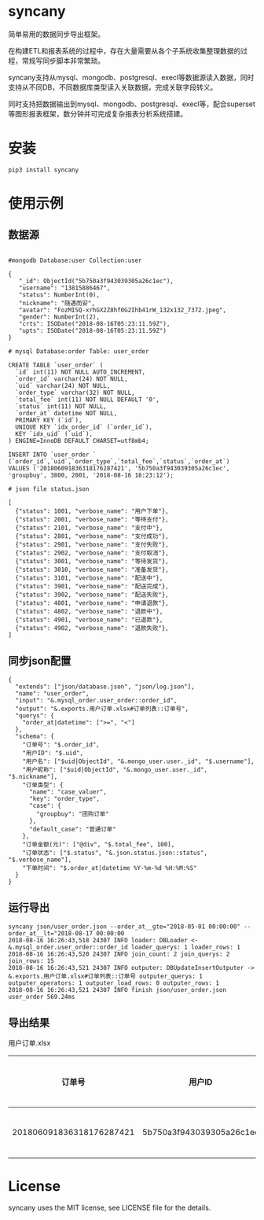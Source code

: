 # syncany

简单易用的数据同步导出框架。

在构建ETL和报表系统的过程中，存在大量需要从各个子系统收集整理数据的过程，常规写同步脚本非常繁琐。

syncany支持从mysql、mongodb、postgresql、execl等数据源读入数据，同时支持从不同DB，不同数据库类型读入关联数据，完成关联字段转义。

同时支持把数据输出到mysql、mongodb、postgresql、execl等，配合superset等图形报表框架，数分钟并可完成复杂报表分析系统搭建。

# 安装

```
pip3 install syncany
```

# 使用示例

## 数据源

```

#mongodb Database:user Collection:user

{
   "_id": ObjectId("5b750a3f943039305a26c1ec"),
   "username": "13815886467",
   "status": NumberInt(0),
   "nickname": "随遇而安",
   "avatar": "FozMISQ-xrhGX2Z8hf0G2Ihb41rW_132x132_7372.jpeg",
   "gender": NumberInt(2),
   "crts": ISODate("2018-08-16T05:23:11.59Z"),
   "upts": ISODate("2018-08-16T05:23:11.59Z") 
}

# mysql Database:order Table: user_order

CREATE TABLE `user_order` (
  `id` int(11) NOT NULL AUTO_INCREMENT,
  `order_id` varchar(24) NOT NULL,
  `uid` varchar(24) NOT NULL,
  `order_type` varchar(32) NOT NULL,
  `total_fee` int(11) NOT NULL DEFAULT '0',
  `status` int(11) NOT NULL,
  `order_at` datetime NOT NULL,
  PRIMARY KEY (`id`),
  UNIQUE KEY `idx_order_id` (`order_id`),
  KEY `idx_uid` (`uid`),
) ENGINE=InnoDB DEFAULT CHARSET=utf8mb4;

INSERT INTO `user_order `
(`order_id`,`uid`,`order_type`,`total_fee`,`status`,`order_at`)
VALUES ('201806091836318176287421', '5b750a3f943039305a26c1ec', 'groupbuy', 3800, 2001, '2018-08-16 18:23:12');

# json file status.json

[
  {"status": 1001, "verbose_name": "用户下单"},
  {"status": 2001, "verbose_name": "等待支付"},
  {"status": 2101, "verbose_name": "支付中"},
  {"status": 2801, "verbose_name": "支付成功"},
  {"status": 2901, "verbose_name": "支付失败"},
  {"status": 2902, "verbose_name": "支付取消"},
  {"status": 3001, "verbose_name": "等待发货"},
  {"status": 3010, "verbose_name": "准备发货"},
  {"status": 3101, "verbose_name": "配送中"},
  {"status": 3901, "verbose_name": "配送完成"},
  {"status": 3902, "verbose_name": "配送失败"},
  {"status": 4801, "verbose_name": "申请退款"},
  {"status": 4802, "verbose_name": "退款中"},
  {"status": 4901, "verbose_name": "已退款"},
  {"status": 4902, "verbose_name": "退款失败"},
]

```

## 同步json配置

```
{
  "extends": ["json/database.json", "json/log.json"],
  "name": "user_order",
  "input": "&.mysql_order.user_order::order_id",
  "output": "&.exports.用户订单.xlsx#订单列表::订单号",
  "querys": {
    "order_at|datetime": [">=", "<"]
  },
  "schema": {
    "订单号": "$.order_id",
    "用户ID": "$.uid",
    "用户名": ["$uid|ObjectId", "&.mongo_user.user._id", "$.username"],
    "用户昵称": ["$uid|ObjectId", "&.mongo_user.user._id", "$.nickname"],
    "订单类型": {
      "name": "case_valuer",
      "key": "order_type",
      "case": {
        "groupbuy": "团购订单"
      },
      "default_case": "普通订单"
    },
    "订单金额(元)": ["@div", "$.total_fee", 100],
    "订单状态": ["$.status", "&.json.status.json::status", "$.verbose_name"],
    "下单时间": "$.order_at|datetime %Y-%m-%d %H:%M:%S"
  }
}
```

## 运行导出

```
syncany json/user_order.json --order_at__gte="2018-05-01 00:00:00" --order_at__lt="2018-08-17 00:00:00
2018-08-16 16:26:43,518 24307 INFO loader: DBLoader <- &.mysql_order.user_order::order_id loader_querys: 1 loader_rows: 1
2018-08-16 16:26:43,520 24307 INFO join_count: 2 join_querys: 2 join_rows: 15
2018-08-16 16:26:43,521 24307 INFO outputer: DBUpdateInsertOutputer -> &.exports.用户订单.xlsx#订单列表::订单号 outputer_querys: 1 outputer_operators: 1 outputer_load_rows: 0 outputer_rows: 1
2018-08-16 16:26:43,521 24307 INFO finish json/user_order.json user_order 569.24ms

```

## 导出结果

用户订单.xlsx

订单号 | 用户ID | 用户名 | 用户昵称 | 订单类型 | 订单金额(元) | 订单状态 | 下单时间
---- | --- | --- | --- | --- | --- | --- | ---
201806091836318176287421 | 5b750a3f943039305a26c1ec | 13815886467 | 随遇而安 | 团购订单 | 38.00 | 等待支付 | 2018-08-16 18:23:12

# License

syncany uses the MIT license, see LICENSE file for the details.